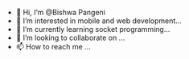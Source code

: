 - 👋 Hi, I’m @Bishwa Pangeni
- 👀 I’m interested in mobile and web development...
- 🌱 I’m currently learning socket programming...
- 💞️ I’m looking to collaborate on ...
- 📫 How to reach me ...

<!---
life-simulator10/life-simulator10 is a ✨ special ✨ repository because its `README.md` (this file) appears on your GitHub profile.
You can click the Preview link to take a look at your changes.
--->
